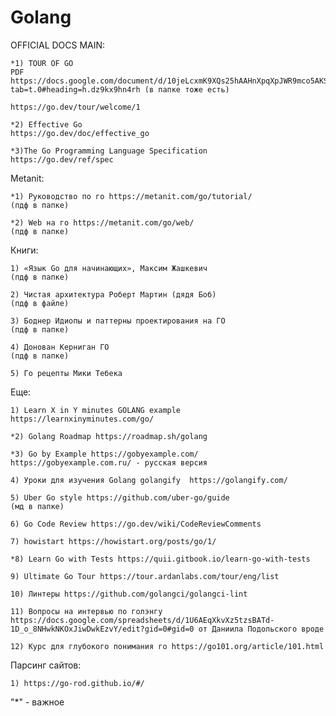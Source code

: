 # Golang

OFFICIAL DOCS MAIN:

    *1) TOUR OF GO
    PDF https://docs.google.com/document/d/10jeLcxmK9XQs25hAAHnXpqXpJWR9mco5AKSDXLd3_zg/edit?tab=t.0#heading=h.dz9kx9hn4rh (в папке тоже есть)

    https://go.dev/tour/welcome/1

    *2) Effective Go
    https://go.dev/doc/effective_go

    *3)The Go Programming Language Specification
    https://go.dev/ref/spec

Metanit:

    *1) Руководство по го https://metanit.com/go/tutorial/
    (пдф в папке)

    *2) Web на го https://metanit.com/go/web/
    (пдф в папке)

Книги:

    1) «Язык Go для начинающих», Максим Жашкевич
    (пдф в папке)

    2) Чистая архитектура Роберт Мартин (дядя Боб)
    (пдф в файле)

    3) Боднер Идиопы и паттерны проектирования на ГО
    (пдф в папке)

    4) Донован Керниган ГО
    (пдф в папке)

    5) Го рецепты Мики Тебека

Еще:

    1) Learn X in Y minutes GOLANG example https://learnxinyminutes.com/go/

    *2) Golang Roadmap https://roadmap.sh/golang

    *3) Go by Example https://gobyexample.com/
    https://gobyexample.com.ru/ - русская версия

    4) Уроки для изучения Golang golangify  https://golangify.com/

    5) Uber Go style https://github.com/uber-go/guide
    (мд в папке)

    6) Go Code Review https://go.dev/wiki/CodeReviewComments

    7) howistart https://howistart.org/posts/go/1/

    *8) Learn Go with Tests https://quii.gitbook.io/learn-go-with-tests

    9) Ultimate Go Tour https://tour.ardanlabs.com/tour/eng/list

    10) Линтеры https://github.com/golangci/golangci-lint

    11) Вопросы на интервью по голэнгу https://docs.google.com/spreadsheets/d/1U6AEqXkvXz5tzsBATd-1D_o_8NHwkNKOxJiwDwkEzvY/edit?gid=0#gid=0 от Даниила Подольского вроде

    12) Курс для глубокого понимания го https://go101.org/article/101.html

Парсинг сайтов:

    1) https://go-rod.github.io/#/

"\*" - важное

